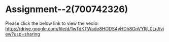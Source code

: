 # Assignment--2(700742326)
Please click the below link to view the vedio:
https://drive.google.com/file/d/1wTdKTWado8HODS4vHDh8GpVYIljL0LrJ/view?usp=sharing
